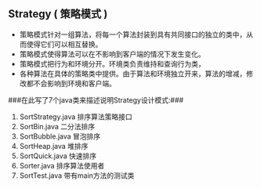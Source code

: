 ## Strategy ( 策略模式 ) ##

* 策略模式针对一组算法，将每一个算法封装到具有共同接口的独立的类中，从而使得它们可以相互替换。
* 策略模式使得算法可以在不影响到客户端的情况下发生变化。
* 策略模式把行为和环境分开。环境类负责维持和查询行为类，
* 各种算法在具体的策略类中提供。由于算法和环境独立开来，算法的增减，修改都不会影响到环境和客户端。 



###在此写了7个java类来描述说明Strategy设计模式:###

1. SortStrategy.java  排序算法策略接口
2. SortBin.java  二分法排序
3. SortBubble.java 冒泡排序
4. SortHeap.java  堆排序
5. SortQuick.java 快速排序
6. Sorter.java 排序算法使用者
7. SortTest.java  带有main方法的测试类